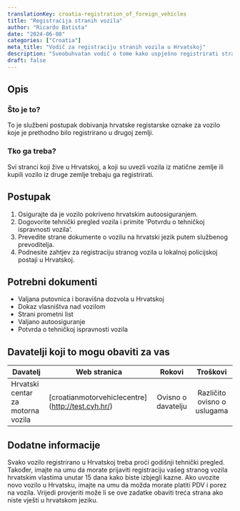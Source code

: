 ```yaml
---
translationKey: croatia-registration_of_foreign_vehicles
title: "Registracija stranih vozila"
author: "Ricardo Batista"
date: "2024-06-08"
categories: ["Croatia"]
meta_title: "Vodič za registraciju stranih vozila u Hrvatskoj"
description: "Sveobuhvatan vodič o tome kako uspješno registrirati strano vozilo u Hrvatskoj."
draft: false
---
```


## Opis
### Što je to?
To je službeni postupak dobivanja hrvatske registarske oznake za vozilo koje je prethodno bilo registrirano u drugoj zemlji.
### Tko ga treba?
Svi stranci koji žive u Hrvatskoj, a koji su uvezli vozila iz matične zemlje ili kupili vozilo iz druge zemlje trebaju ga registrirati.

## Postupak
1. Osigurajte da je vozilo pokriveno hrvatskim autoosiguranjem.
2. Dogovorite tehnički pregled vozila i primite 'Potvrdu o tehničkoj ispravnosti vozila'.
3. Prevedite strane dokumente o vozilu na hrvatski jezik putem službenog prevoditelja.
4. Podnesite zahtjev za registraciju stranog vozila u lokalnoj policijskoj postaji u Hrvatskoj.

## Potrebni dokumenti
- Valjana putovnica i boravišna dozvola u Hrvatskoj
- Dokaz vlasništva nad vozilom
- Strani prometni list
- Valjano autoosiguranje
- Potvrda o tehničkoj ispravnosti vozila

## Davatelji koji to mogu obaviti za vas

| Davatelj        |     Web stranica    |     Rokovi    |       Troškovi      |
| --------------- | --------------- |  :-------------: | :-------------: |
| Hrvatski centar za motorna vozila |  [croatianmotorvehiclecentre] (http://test.cvh.hr/)  |      Ovisno o davatelju     |        Različito ovisno o uslugama  

## Dodatne informacije
Svako vozilo registrirano u Hrvatskoj treba proći godišnji tehnički pregled. Također, imajte na umu da morate prijaviti registraciju vašeg stranog vozila hrvatskim vlastima unutar 15 dana kako biste izbjegli kazne. Ako uvozite novo vozilo u Hrvatsku, imajte na umu da možda morate platiti PDV i porez na vozila. Vrijedi provjeriti može li se ove zadatke obaviti treća strana ako niste vješti u hrvatskom jeziku.